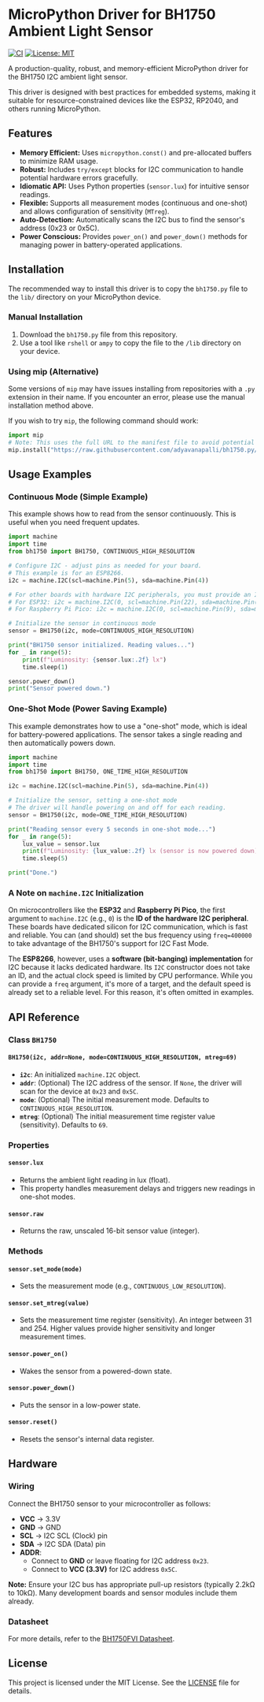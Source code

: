 # MicroPython Driver for BH1750 Ambient Light Sensor

[![CI](https://github.com/adyavanapalli/bh1750.py/actions/workflows/ci.yml/badge.svg)](https://github.com/adyavanapalli/bh1750.py/actions/workflows/ci.yml)
[![License: MIT](https://img.shields.io/badge/License-MIT-yellow.svg)](https://opensource.org/licenses/MIT)

A production-quality, robust, and memory-efficient MicroPython driver for the BH1750 I2C ambient light sensor.

This driver is designed with best practices for embedded systems, making it suitable for resource-constrained devices like the ESP32, RP2040, and others running MicroPython.

## Features

- **Memory Efficient:** Uses `micropython.const()` and pre-allocated buffers to minimize RAM usage.
- **Robust:** Includes `try/except` blocks for I2C communication to handle potential hardware errors gracefully.
- **Idiomatic API:** Uses Python properties (`sensor.lux`) for intuitive sensor readings.
- **Flexible:** Supports all measurement modes (continuous and one-shot) and allows configuration of sensitivity (`MTreg`).
- **Auto-Detection:** Automatically scans the I2C bus to find the sensor's address (0x23 or 0x5C).
- **Power Conscious:** Provides `power_on()` and `power_down()` methods for managing power in battery-operated applications.

## Installation

The recommended way to install this driver is to copy the `bh1750.py` file to the `lib/` directory on your MicroPython device.

### Manual Installation

1.  Download the `bh1750.py` file from this repository.
2.  Use a tool like `rshell` or `ampy` to copy the file to the `/lib` directory on your device.

### Using mip (Alternative)

Some versions of `mip` may have issues installing from repositories with a `.py` extension in their name. If you encounter an error, please use the manual installation method above.

If you wish to try `mip`, the following command should work:
```python
import mip
# Note: This uses the full URL to the manifest file to avoid potential issues.
mip.install("https://raw.githubusercontent.com/adyavanapalli/bh1750.py/main/packages.json")
```

## Usage Examples

### Continuous Mode (Simple Example)

This example shows how to read from the sensor continuously. This is useful when you need frequent updates.

```python
import machine
import time
from bh1750 import BH1750, CONTINUOUS_HIGH_RESOLUTION

# Configure I2C - adjust pins as needed for your board.
# This example is for an ESP8266.
i2c = machine.I2C(scl=machine.Pin(5), sda=machine.Pin(4))

# For other boards with hardware I2C peripherals, you must provide an ID and can set the frequency.
# For ESP32: i2c = machine.I2C(0, scl=machine.Pin(22), sda=machine.Pin(21), freq=400000)
# For Raspberry Pi Pico: i2c = machine.I2C(0, scl=machine.Pin(9), sda=machine.Pin(8), freq=400000)

# Initialize the sensor in continuous mode
sensor = BH1750(i2c, mode=CONTINUOUS_HIGH_RESOLUTION)

print("BH1750 sensor initialized. Reading values...")
for _ in range(5):
    print(f"Luminosity: {sensor.lux:.2f} lx")
    time.sleep(1)

sensor.power_down()
print("Sensor powered down.")
```

### One-Shot Mode (Power Saving Example)

This example demonstrates how to use a "one-shot" mode, which is ideal for battery-powered applications. The sensor takes a single reading and then automatically powers down.

```python
import machine
import time
from bh1750 import BH1750, ONE_TIME_HIGH_RESOLUTION

i2c = machine.I2C(scl=machine.Pin(5), sda=machine.Pin(4))

# Initialize the sensor, setting a one-shot mode
# The driver will handle powering on and off for each reading.
sensor = BH1750(i2c, mode=ONE_TIME_HIGH_RESOLUTION)

print("Reading sensor every 5 seconds in one-shot mode...")
for _ in range(5):
    lux_value = sensor.lux
    print(f"Luminosity: {lux_value:.2f} lx (sensor is now powered down)")
    time.sleep(5)

print("Done.")
```

### A Note on `machine.I2C` Initialization

On microcontrollers like the **ESP32** and **Raspberry Pi Pico**, the first argument to `machine.I2C` (e.g., `0`) is the **ID of the hardware I2C peripheral**. These boards have dedicated silicon for I2C communication, which is fast and reliable. You can (and should) set the bus frequency using `freq=400000` to take advantage of the BH1750's support for I2C Fast Mode.

The **ESP8266**, however, uses a **software (bit-banging) implementation** for I2C because it lacks dedicated hardware. Its `I2C` constructor does not take an ID, and the actual clock speed is limited by CPU performance. While you can provide a `freq` argument, it's more of a target, and the default speed is already set to a reliable level. For this reason, it's often omitted in examples.

## API Reference

### Class `BH1750`

#### `BH1750(i2c, addr=None, mode=CONTINUOUS_HIGH_RESOLUTION, mtreg=69)`
- **`i2c`**: An initialized `machine.I2C` object.
- **`addr`**: (Optional) The I2C address of the sensor. If `None`, the driver will scan for the device at `0x23` and `0x5C`.
- **`mode`**: (Optional) The initial measurement mode. Defaults to `CONTINUOUS_HIGH_RESOLUTION`.
- **`mtreg`**: (Optional) The initial measurement time register value (sensitivity). Defaults to `69`.

### Properties

#### `sensor.lux`
- Returns the ambient light reading in lux (float).
- This property handles measurement delays and triggers new readings in one-shot modes.

#### `sensor.raw`
- Returns the raw, unscaled 16-bit sensor value (integer).

### Methods

#### `sensor.set_mode(mode)`
- Sets the measurement mode (e.g., `CONTINUOUS_LOW_RESOLUTION`).

#### `sensor.set_mtreg(value)`
- Sets the measurement time register (sensitivity). An integer between 31 and 254. Higher values provide higher sensitivity and longer measurement times.

#### `sensor.power_on()`
- Wakes the sensor from a powered-down state.

#### `sensor.power_down()`
- Puts the sensor in a low-power state.

#### `sensor.reset()`
- Resets the sensor's internal data register.

## Hardware

### Wiring

Connect the BH1750 sensor to your microcontroller as follows:

- **VCC** -> 3.3V
- **GND** -> GND
- **SCL** -> I2C SCL (Clock) pin
- **SDA** -> I2C SDA (Data) pin
- **ADDR**:
    - Connect to **GND** or leave floating for I2C address `0x23`.
    - Connect to **VCC (3.3V)** for I2C address `0x5C`.

**Note:** Ensure your I2C bus has appropriate pull-up resistors (typically 2.2kΩ to 10kΩ). Many development boards and sensor modules include them already.

### Datasheet

For more details, refer to the [BH1750FVI Datasheet](https://mm.digikey.com/Volume0/opasdata/d220001/medias/docus/6165/bh1750fvi-e.pdf).

## License

This project is licensed under the MIT License. See the [LICENSE](LICENSE) file for details.